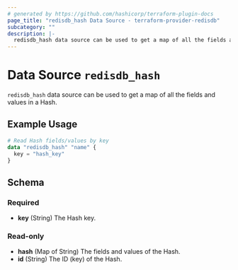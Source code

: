 ```yaml
---
# generated by https://github.com/hashicorp/terraform-plugin-docs
page_title: "redisdb_hash Data Source - terraform-provider-redisdb"
subcategory: ""
description: |-
  redisdb_hash data source can be used to get a map of all the fields and values in a Hash.
---
```


# Data Source `redisdb_hash`

`redisdb_hash` data source can be used to get a map of all the fields and values in a Hash.

## Example Usage

```terraform
# Read Hash fields/values by key
data "redisdb_hash" "name" {
  key = "hash_key"
}
```

<!-- schema generated by tfplugindocs -->
## Schema

### Required

- **key** (String) The Hash key.

### Read-only

- **hash** (Map of String) The fields and values of the Hash.
- **id** (String) The ID (key) of the Hash.


